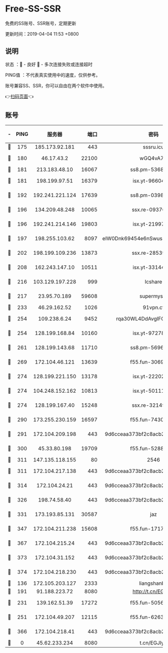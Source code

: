 # Free-SS-SSR

免费的SS账号、SSR账号，定期更新

更新时间：2019-04-04 11:53 +0800

## 说明

状态     ：🙂 - 良好 🙁 - 多次连接失败或连接超时

PING值   ：不代表真实使用中的速度，仅供参考。

账号兼容SS、SSR，你可以自由在两个软件中使用。

👉[扫码页面](https://liesauer.github.io/Free-SS-SSR/)👈

## 账号

|-|PING|服务器|端口|密码|加密方式|区域|
|:----:|:----:|:-----:|-----:|:----:|:----:|:----:|
|🙂|175|185.173.92.181|443|sssru.icu|rc4-md5|RU|
|🙂|180|46.17.43.2|22100|wGQ4vA7D|aes-256-gcm|RU|
|🙂|181|213.183.48.10|16067|ss8.pm-53686627|rc4-md5|RU|
|🙂|181|198.199.97.51|16379|isx.yt-96604869|aes-256-cfb|US|
|🙂|192|192.241.221.124|17639|ss8.pm-03987287|aes-256-cfb|US|
|🙂|196|134.209.48.248|10065|ssx.re-09376526|aes-256-cfb|US|
|🙂|196|192.241.214.146|19803|isx.yt-21997404|aes-256-cfb|US|
|🙂|197|198.255.103.62|8097|eIW0Dnk69454e6nSwuspv9DmS201tQ0D|aes-256-cfb|US|
|🙂|202|198.199.109.236|13873|ssx.re-28539881|aes-256-cfb|US|
|🙂|208|162.243.147.10|10511|isx.yt-33144325|aes-256-cfb|US|
|🙂|216|103.129.197.228|999|lcshare|aes-256-cfb|US|
|🙂|217|23.95.70.189|59608|supermyssr|chacha20-ietf|US|
|🙂|233|46.29.162.52|1026|91vpn.cf|rc4-md5|RU|
|🙂|254|109.238.6.24|9452|rqa30WL4DdAvgIFG6Fs3znzTa|aes-256-cfb|FR|
|🙂|254|128.199.168.84|10160|isx.yt-97278125|aes-256-cfb|SG|
|🙂|261|128.199.143.68|11710|ss8.pm-56960881|aes-256-cfb|SG|
|🙂|269|172.104.46.121|13639|f55.fun-30697480|aes-256-cfb|SG|
|🙂|274|128.199.221.150|13178|isx.yt-22202502|aes-256-cfb|SG|
|🙂|274|104.248.152.162|10813|isx.yt-50111691|aes-256-cfb|SG|
|🙂|274|128.199.167.40|15248|ssx.re-32149746|aes-256-cfb|SG|
|🙂|290|173.255.230.159|16597|f55.fun-74305924|aes-256-cfb|US|
|🙂|291|172.104.209.198|443|9d6cceaa373bf2c8acb22e60b6a58be6|aes-256-cfb|US|
|🙂|300|45.33.80.198|19709|f55.fun-52889457|aes-256-cfb|US|
|🙂|311|147.135.118.155|80|2546|chacha20|US|
|🙂|311|172.104.217.138|443|9d6cceaa373bf2c8acb22e60b6a58be6|aes-256-cfb|US|
|🙂|314|172.104.24.21|443|9d6cceaa373bf2c8acb22e60b6a58be6|aes-256-cfb|US|
|🙂|326|198.74.58.40|443|9d6cceaa373bf2c8acb22e60b6a58be6|aes-256-cfb|US|
|🙂|331|173.193.85.131|30587|jaz|aes-256-cfb|US|
|🙂|347|172.104.211.238|15608|f55.fun-17178524|aes-256-cfb|US|
|🙂|367|172.104.215.24|443|9d6cceaa373bf2c8acb22e60b6a58be6|aes-256-cfb|US|
|🙂|373|172.104.31.152|443|9d6cceaa373bf2c8acb22e60b6a58be6|aes-256-cfb|US|
|🙂|374|172.104.218.230|443|9d6cceaa373bf2c8acb22e60b6a58be6|aes-256-cfb|US|
|🙂|136|172.105.203.127|2333|liangshanbo|chacha20|JP|
|🙂|191|91.188.223.72|8080|http://t.cn/EGJIyrl|rc4-md5|RU|
|🙂|231|139.162.51.39|17272|f55.fun-50565009|aes-256-cfb|SG|
|🙂|251|172.104.49.207|12115|f55.fun-62631366|aes-256-cfb|SG|
|🙂|366|172.104.218.41|443|9d6cceaa373bf2c8acb22e60b6a58be6|aes-256-cfb|US|
|🙁|0|45.62.233.234|8080|t.cn/EGJIyrl|rc4-md5|CA|
